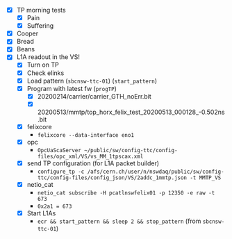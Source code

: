 - [x] TP morning tests
  - [x] Pain
  - [x] Suffering
- [x] Cooper
- [x] Bread
- [x] Beans
- [x] L1A readout in the VS!
  - [x] Turn on TP
  - [x] Check elinks
  - [x] Load pattern (`sbcnsw-ttc-01`) (`start_pattern`)
  - [x] Program with latest fw (`progTP`)
    - [x] 20200214/carrier/carrier_GTH_noErr.bit
    - [x] 20200513/mmtp/top_horx_felix_test_20200513_000128_-0.502ns.bit
  - [x] felixcore
    - `felixcore --data-interface eno1`
  - [x] opc
    - `OpcUaScaServer ~/public/sw/config-ttc/config-files/opc_xml/VS/vs_MM_1tpscax.xml`
  - [x] send TP configuration (for L1A packet builder)
    - `configure_tp -c /afs/cern.ch/user/n/nswdaq/public/sw/config-ttc/config-files/config_json/VS/2addc_1mmtp.json -t MMTP_VS`
  - [x] netio_cat
    - `netio_cat subscribe -H pcatlnswfelix01 -p 12350 -e raw -t 673`
    - `0x2a1 = 673`
  - [x] Start L1As
    - `ecr && start_pattern && sleep 2 && stop_pattern` (from `sbcnsw-ttc-01`)
  
